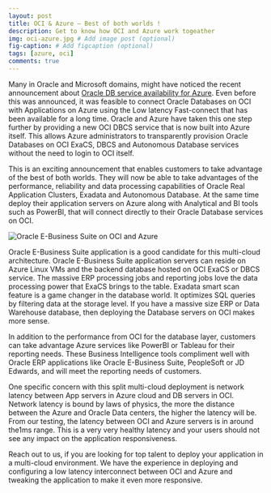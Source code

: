 ```yaml
---
layout: post
title: OCI & Azure — Best of both worlds ! 
description: Get to know how OCI and Azure work togeather
img: oci-azure.jpg # Add image post (optional)
fig-caption: # Add figcaption (optional)
tags: [azure, oci]
comments: true
---
```


Many in Oracle and Microsoft domains, might have noticed the recent announcement about [Oracle DB service availability for Azure](https://blogs.oracle.com/cloud-infrastructure/post/announcing-oracle-database-service-for-microsoft-azure). Even before this was announced, it was feasible to connect Oracle Databases on OCI with Applications on Azure using the Low latency Fast-connect that has been available for a long time. Oracle and Azure have taken this one step further by providing a new OCI DBCS service that is now built into Azure itself. This allows Azure administrators to transparently provision Oracle Databases on OCI ExaCS, DBCS and Autonomous Database services without the need to login to OCI itself.

This is an exciting announcement that enables customers to take advantage of the best of both worlds. They will now be able to take advantages of the performance, reliability and data processing capabilities of Oracle Real Application Clusters, Exadata and Autonomous Database. At the same time deploy their application servers on Azure along with Analytical and BI tools such as PowerBI, that will connect directly to their Oracle Database services on OCI.

![Oracle E-Business Suite on OCI and Azure]({{site.baseurl}}/assets/img/oci-azure-detailed.webp)

Oracle E-Business Suite application is a good candidate for this multi-cloud architecture. Oracle E-Business Suite application servers can reside on Azure Linux VMs and the backend database hosted on OCI ExaCS or DBCS service. The massive ERP processing jobs and reporting jobs love the data processing power that ExaCS brings to the table. Exadata smart scan feature is a game changer in the database world. It optimizes SQL queries by filtering data at the storage level. If you have a massive size ERP or Data Warehouse database, then deploying the Database servers on OCI makes more sense.

In addition to the performance from OCI for the database layer, customers can take advantage Azure services like PowerBI or Tableau for their reporting needs. These Business Intelligence tools compliment well with Oracle ERP applications like Oracle E-Business Suite, PeopleSoft or JD Edwards, and will meet the reporting needs of customers.

One specific concern with this split multi-cloud deployment is network latency between App servers in Azure cloud and DB servers in OCI. Network latency is bound by laws of physics, the more the distance between the Azure and Oracle Data centers, the higher the latency will be. From our testing, the latency between OCI and Azure servers is in around the1ms range. This is a very very healthy latency and your users should not see any impact on the application responsiveness.

Reach out to us, if you are looking for top talent to deploy your application in a multi-cloud environment. We have the experience in deploying and configuring a low latency interconnect between OCI and Azure and tweaking the application to make it even more responsive.
